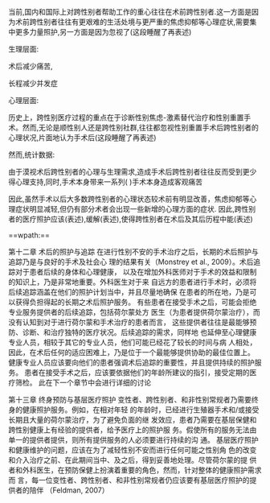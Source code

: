 当前,国内和国际上对跨性别者帮助工作的重心往往在术前跨性别者.这一方面是因为术前跨性别者往往有更艰难的生活处境与更严重的焦虑抑郁等心理症状,需要集中更多力量照护,另一方面是因为忽视了(这段睡醒了再表述)

生理层面:

术后减少痛苦,

长程减少并发症



心理层面:

历史上，跨性别医疗过程的重点在于诊断性别焦虑-激素替代治疗和性别重置手术。然而,无论是顺性别人还是跨性别社群,往往都忽视性别重置手术后跨性别者的心理状况,片面地认为手术后(这段睡醒了再表述)

然而,统计数据:





由于漠视术后跨性别者的心理与生理需求,造成手术后跨性别者往往反而受到更少得心理支持,同时,手术本身带来一系列( )手术本身造成客观痛苦



因此,虽然手术以后大多数跨性别者的心理状态较术前有明显改善，焦虑抑郁等心理症状明显减轻,但仍有部分术者会出现一些新增的心理方面的症状. 因此,跨性别者的医疗照护应该(表述),缓解(表述),使得跨性别者在术后及其后历程中能(表述)









==wpath:== 

第十二章 术后的照护与追踪  在进行性别不安的手术治疗之后，长期的术后照护与追踪乃是与良好的手术及社会心 理的结果有关（Monstrey et al., 2009）。术后追踪对于患者后续的身体和心理健康， 以及在增加外科医师对于手术的效益和限制的知识上，乃是非常地重要。外科医生对于来 自远方的患者进行手术时，必须将后续追踪涵盖在他们的照护计划当中，并且尽量地确保 在患者的所在地，乃是可以获得负担得起的长期之术后照护服务。 有些患者在接受手术之后，可能会拒绝专业服务提供者的后续追踪，包括荷尔蒙处方 医生（为患者提供荷尔蒙治疗），而没有认知到对于进行荷尔蒙和手术治疗的患者而言， 这些提供者往往是最能够预防、诊断、和治疗独特的医疗状况。后续追踪的需求，同样地 也延伸至心理健康专业人员，相较于其它的专业人员，他们可能已经花了较长的时间与病 人相处，因此，在术后任何的适应困难上，乃是位于一个最能够提供协助的最佳位置上。 健康专业人员应该要向他们的患者强调术后追踪的重要性，并且提供持续的照护服务。 患者在接受手术之后，应该要依据他们的年龄所建议的指引，接受定期的医疗筛检。 此在下一个章节中会进行详细的讨论





第十三章 终身预防与基层医疗照护 变性者、跨性别者、和非性别常规者乃需要终身的健康照护服务。例如，在相对年轻 的年龄时，已经进行生殖器手术和/或接受长期且大量的荷尔蒙治疗，为了避免负面的继 发效应，患者乃需要在基层保健和跨性别健康上有经验的提供者，给予医疗上的照护服 务。假使所有的服务无法由单一的提供者提供，则所有提供服务的人必须要进行持续的沟 通。 基层医疗照护和健康维护的问题，应该在为了减轻性别不安而进行任何可能之性别角 色的改变和介入治疗之前、在此期间当中、及之后，得到妥善地处理。尽管荷尔蒙的提 供者和外科医生，在预防保健上扮演着重要的角色，然而，针对整体的健康照护需求而 言，每一位变性者、跨性别者、和非性别常规者仍应该要有基层医疗照护的提供者的陪伴 （Feldman, 2007）